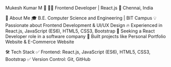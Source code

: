 Mukesh Kumar M 🚀
👨‍💻 Frontend Developer | React.js
📍 Chennai, India

👋 About Me
🎓 B.E. Computer Science and Engineering | BIT Campus
💡 Passionate about Frontend Development & UI/UX Design
🔥 Experienced in React.js, JavaScript (ES6), HTML5, CSS3, Bootstrap
💼 Seeking a React Developer role in a software company
🚀 Built projects like Personal Portfolio Website & E-Commerce Website

🛠️ Tech Stack
✅ Frontend: React.js, JavaScript (ES6), HTML5, CSS3, Bootstrap
✅ Version Control: Git, GitHub



<!---
MUKESH474/MUKESH474 is a ✨ special ✨ repository because its `README.md` (this file) appears on your GitHub profile.
You can click the Preview link to take a look at your changes.
--->
